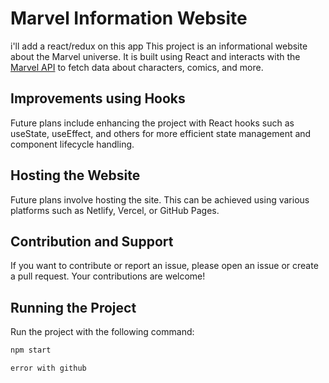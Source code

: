 # Marvel Information Website

i'll add a react/redux on this app
This project is an informational website about the Marvel universe. It is built using React and interacts with the [Marvel API](https://developer.marvel.com/) to fetch data about characters, comics, and more.

## Improvements using Hooks
Future plans include enhancing the project with React hooks such as useState, useEffect, and others for more efficient state management and component lifecycle handling.

## Hosting the Website
Future plans involve hosting the site. This can be achieved using various platforms such as Netlify, Vercel, or GitHub Pages.

## Contribution and Support
If you want to contribute or report an issue, please open an issue or create a pull request. Your contributions are welcome!
## Running the Project

Run the project with the following command:

```bash
npm start

error with github

